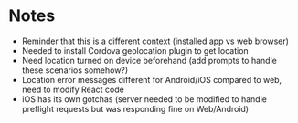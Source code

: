 # Notes

- Reminder that this is a different context (installed app vs web browser)
- Needed to install Cordova geolocation plugin to get location
- Need location turned on device beforehand (add prompts to handle these scenarios somehow?)
- Location error messages different for Android/iOS compared to web, need to modify React code
- iOS has its own gotchas (server needed to be modified to handle preflight requests but was responding fine on Web/Android)
